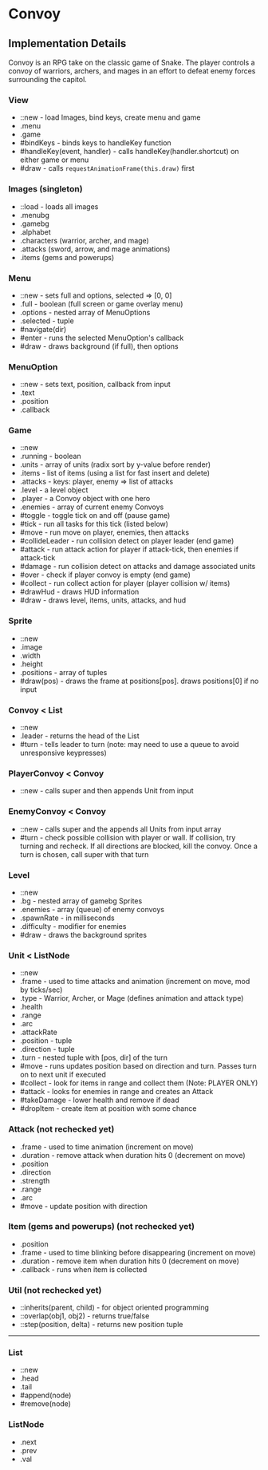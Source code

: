 # Convoy

## Implementation Details
  Convoy is an RPG take on the classic game of Snake. The player controls a convoy of warriors, archers, and mages in an effort to defeat enemy forces surrounding the capitol.

### View
  * ::new - load Images, bind keys, create menu and game
  * .menu
  * .game
  * #bindKeys - binds keys to handleKey function
  * #handleKey(event, handler) - calls handleKey(handler.shortcut) on either game or menu
  * #draw - calls `requestAnimationFrame(this.draw)` first

### Images (singleton)
  * ::load - loads all images
  * .menubg
  * .gamebg
  * .alphabet
  * .characters (warrior, archer, and mage)
  * .attacks (sword, arrow, and mage animations)
  * .items (gems and powerups)

### Menu
  * ::new - sets full and options, selected => [0, 0]
  * .full - boolean (full screen or game overlay menu)
  * .options - nested array of MenuOptions
  * .selected - tuple
  * #navigate(dir)
  * #enter - runs the selected MenuOption's callback
  * #draw - draws background (if full), then options

### MenuOption
  * ::new - sets text, position, callback from input
  * .text
  * .position
  * .callback

### Game
  * ::new
  * .running - boolean
  * .units - array of units (radix sort by y-value before render)
  * .items - list of items (using a list for fast insert and delete)
  * .attacks - keys: player, enemy => list of attacks
  * .level - a level object
  * .player - a Convoy object with one hero
  * .enemies - array of current enemy Convoys
  * #toggle - toggle tick on and off (pause game)
  * #tick - run all tasks for this tick (listed below)
  * #move - run move on player, enemies, then attacks
  * #collideLeader - run collision detect on player leader (end game)
  * #attack - run attack action for player if attack-tick, then enemies if attack-tick
  * #damage - run collision detect on attacks and damage associated units
  * #over - check if player convoy is empty (end game)
  * #collect - run collect action for player (player collision w/ items)
  * #drawHud - draws HUD information
  * #draw - draws level, items, units, attacks, and hud

### Sprite
  * ::new
  * .image
  * .width
  * .height
  * .positions - array of tuples
  * #draw(pos) - draws the frame at positions[pos]. draws positions[0] if no input

### Convoy < List
  * ::new
  * .leader - returns the head of the List
  * #turn - tells leader to turn (note: may need to use a queue to avoid unresponsive keypresses)

### PlayerConvoy < Convoy
  * ::new - calls super and then appends Unit from input

### EnemyConvoy < Convoy
  * ::new - calls super and the appends all Units from input array
  * #turn - check possible collision with player or wall. If collision, try turning and recheck. If all directions are blocked, kill the convoy. Once a turn is chosen, call super with that turn

### Level
  * ::new
  * .bg - nested array of gamebg Sprites
  * .enemies - array (queue) of enemy convoys
  * .spawnRate - in milliseconds
  * .difficulty - modifier for enemies
  * #draw - draws the background sprites

### Unit < ListNode
  * ::new
  * .frame - used to time attacks and animation (increment on move, mod by ticks/sec)
  * .type - Warrior, Archer, or Mage (defines animation and attack type)
  * .health
  * .range
  * .arc
  * .attackRate
  * .position - tuple
  * .direction - tuple
  * .turn - nested tuple with [pos, dir] of the turn
  * #move - runs updates position based on direction and turn. Passes turn on to next unit if executed
  * #collect - look for items in range and collect them (Note: PLAYER ONLY)
  * #attack - looks for enemies in range and creates an Attack
  * #takeDamage - lower health and remove if dead
  * #dropItem - create item at position with some chance

### Attack (not rechecked yet)
  * .frame - used to time animation (increment on move)
  * .duration - remove attack when duration hits 0 (decrement on move)
  * .position
  * .direction
  * .strength
  * .range
  * .arc
  * #move - update position with direction

### Item (gems and powerups) (not rechecked yet)
  * .position
  * .frame - used to time blinking before disappearing (increment on move)
  * .duration - remove item when duration hits 0 (decrement on move)
  * .callback - runs when item is collected

### Util (not rechecked yet)
  * ::inherits(parent, child) - for object oriented programming
  * ::overlap(obj1, obj2) - returns true/false
  * ::step(position, delta) - returns new position tuple

---

### List
  * ::new
  * .head
  * .tail
  * #append(node)
  * #remove(node)

### ListNode
  * .next
  * .prev
  * .val
